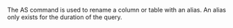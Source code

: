 The AS command is used to rename a column or table with an alias.
An alias only exists for the duration of the query.
​
​